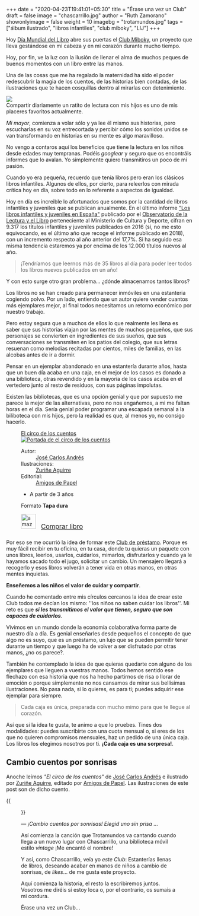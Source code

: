 +++
date = "2020-04-23T19:41:01+05:30"
title = "Érase una vez un Club"
draft = false
image = "chascarrillo.jpg"
author = "Ruth Zamorano"
showonlyimage = false
weight = 10
imagebg = "trotamundos.jpg"
tags = ["álbum ilustrado", "libros infantiles", "club miboky", "LIJ"]
+++

Hoy [Día Mundial del Libro](https://es.unesco.org/commemorations/worldbookday) abre sus puertas el [Club Miboky](https://miboky.es/club), un proyecto que lleva gestándose en mi cabeza y en mi corazón durante mucho tiempo.

Hoy, por fin, ve la luz con la ilusión de llenar el alma de muchos peques de buenos momentos con un libro entre las manos.
<!--more-->

Una de las cosas que me ha regalado la maternidad ha sido el poder redescubrir la magia de los cuentos, de las historias bien contadas, de las ilustraciones que te hacen cosquillas dentro al mirarlas con detenimiento. 

<div class="thumb big">
    <img src="/img/posts/gonza-leyendo.jpg"> 
</div>
Compartir diariamente un ratito de lectura con mis hijos es uno de mis placeres favoritos actualmente. 

*Mi mayor*, comienza a volar sólo y ya lee él mismo sus historias, pero escucharlas en su voz entrecortada y percibir cómo los sonidos unidos se van transformando en historias en su mente es algo maravilloso.

No vengo a contaros aquí los beneficios que tiene la lectura en los niños desde edades muy tempranas. Podéis *googlear* y seguro que os encontráis informes que lo avalan. Yo simplemente quiero transmitiros un poco de mi pasión.

Cuando yo era pequeña, recuerdo que tenía libros pero eran los clásicos libros infantiles. Algunos de ellos, por cierto, para releerlos con mirada crítica hoy en día, sobre todo en lo referente a aspectos de igualdad. 

Hoy en día es increible lo afortunados que somos por la cantidad de libros infantiles y juveniles que se publican anualmente. En el último informe ["Los libros infantiles y juveniles en España"](http://www.culturaydeporte.gob.es/dam/jcr:53565001-abea-4cac-a6e8-7b77b209c39b/InformeLIJ-2018.pdf) publicado por el [Observatorio de la Lectura y el Libro](http://www.culturaydeporte.gob.es/cultura/areas/libro/mc/observatoriolect/inicio.html) perteneciente al Ministerio de Cultura y Deporte, cifran en 9.317 los títulos infantiles y juveniles publicados en 2016 (sí, no me esto equivocando, es el último año que recoge el informe publicado en 2018), con un incremento respecto al año anterior del 17,7%. Si ha seguido esa misma tendencia estaremos ya  por encima de los 12.000 títulos nuevos al año. 

 >¡Tendríamos que leernos más de 35 libros al día para poder leer todos los libros nuevos publicados en un año!

Y con esto surge otro gran problema... ¿dónde almacenamos tantos libros? 

Los libros no se han creado para permanecer inmóviles en una estanteria cogiendo polvo. Por un lado, entiendo que un autor quiere vender cuantos más ejemplares mejor, al final todos necesitamos un retorno económico por nuestro trabajo.

Pero estoy segura que a muchos de ellos lo que realmente les llena es saber que sus historias viajan por las mentes de muchos pequeños, que sus personajes se convierten en ingredientes de sus sueños, que sus conversaciones se transmiten en los patios del colegio, que sus letras resuenan como melodías recitadas por cientos, miles de familias, en las alcobas antes de ir a dormir.

Pensar en un ejemplar abandonado en una estantería durante años, hasta que un buen día acaba en una caja, en el mejor de los casos es donado a una biblioteca, otras revendido y en la mayoría de los casos acaba en el vertedero junto al resto de residuos, con sus páginas impolutas.

Existen las bibliotecas, que es una opción genial y que por supuesto me parece la mejor de las alternativas, pero no nos engañemos, a mi me faltan horas en el día. Sería genial poder programar una escapada semanal a la biliboteca con mis hijos, pero la realidad es que, al menos yo, no consigo hacerlo.


<aside class="right">
    <figure class="book">
    	<figcaption class="bookTitle"><a href="https://miboky.es/libros/informacion/EL-CIRCO-DE-LOS-CUENTOS-_-2231">
    El circo de los cuentos</a></figcaption>     
         <div class="book-cover">                      
    		<a href="https://miboky.es/libros/informacion/EL-CIRCO-DE-LOS-CUENTOS-_-2231">
    <img src="https://images-eu.ssl-images-amazon.com/images/I/51ISQfOqhRL.jpg" alt="Portada de el circo de los cuentos"></a></div>   
			<div class="bookDataBox">
                <dl class="bookData">
                    <dt>Autor:</dt>
                    <dd><a href="https://miboky.es/busqueda/libros?creatorOrPublisher=Autores%3AJOS%C3%89+CARLOS+ANDR%C3%89S+GONZ%C3%81LEZ">José Carlos Andrés</a>                                    
                    </dd>
                    <dt>Ilustraciones:</dt>
                    <dd>
                        <a href="https://miboky.es/busqueda/libros?creatorOrPublisher=Autores%3AZuri%C3%B1e+Aguirre+Lamas">Zuriñe Aguirre</a>                                
                    </dd>
                    <dt>Editorial:</dt>
                    <dd>
                        <a href="https://miboky.es/busqueda/libros?creatorOrPublisher=Editoriales%3AAmigos+de+Papel">
                            Amigos de Papel
                        </a>
                    </dd>
                </dl>
                <div class="filters">                               
			    <ul class="filters horizontal">
			        <li><span class="icon-age3"></span>A partir de 3 años</li>
			    </ul>
			    <p>Formato <strong>Tapa dura</strong></p>
			     <div style="padding-bottom: 10px">
                        <img src="/assets/amazon-logo.jpeg" alt="amazon" style="height: 40px; padding-right: 10px">
                        <a href="https://www.amazon.es/CIRCO-CUENTOS-CARLOS-ANDR%C3%89S-GONZ%C3%81LEZ/dp/8494284665?SubscriptionId=AKIAJIIJ3YH2A2K7Z5SQ&tag=mibokyes-21&linkCode=xm2&camp=2025&creative=165953&creativeASIN=8494284665" target="_blank" style="font-size: 1.25em">Comprar libro</a>
                    </div>
                </div><!--// filters -->
            </div>
    </figure>
</aside>


Por eso se me ocurrió la idea de formar este [Club de préstamo](https://miboky.es/club). Porque es muy fácil recibir en tu oficina, en tu casa, donde tu quieras un paquete con unos libros, leerlos, usarlos, cuidarlos, mimarlos, disfrutarlos y cuando ya le hayamos sacado todo el jugo,  solicitar un cambio. Un mensajero llegará a recogerlo y esos libros volverán a tener vida en otras manos, en otras mentes inquietas. 

**Enseñemos a los niños el valor de cuidar y compartir**.

Cuando he comentado entre mis círculos cercanos la idea de crear este Club todos me decían los mismo: ''los niños no saben cuidar los libros''. Mi reto es que ***si les transmitimos el valor que tienen, seguro que son capaces de cuidarlos***.

Vivimos en un mundo donde la economía colaborativa forma parte de nuestro día a día. Es genial enseñarles desde pequeños el concepto de que algo no es suyo, que es un préstamo, un lujo que se pueden permitir tener durante un tiempo y que luego ha de volver a ser disfrutado por otras manos, ¿no os parece?.

También he contemplado la idea de que quieras quedarte con alguno de los ejemplares que lleguen a vuestras manos. Todos hemos sentido ese flechazo con esa historia que nos ha hecho partirnos de risa o llorar de emoción o porque simplemente  no nos cansamos de mirar sus bellísimas ilustraciones. No pasa nada, si lo quieres, es para ti; puedes adquirir ese ejemplar para siempre.

>Cada caja es única, preparada con mucho mimo para que te llegue al corazón.

Así que si la idea te gusta, te animo a que lo pruebes. Tines dos modalidades: puedes suscribirte con una cuota mensual o, si eres de los que no quieren compromisos mensuales, haz un pedido de una única caja. Los libros los elegimos nosotros por ti. **¡Cada caja es una sorpresa!**. 


## Cambio cuentos por sonrisas

Anoche leímos *"El circo de los cuentos"* de <a href="http://www.josecarlosandres.es/" target="_blank">José Carlos Andrés</a> e ilustrado por <a href="http://www.zuaguirre.es/" target="_blank">Zuriñe Aguirre</a>, editado por <a href="https://www.amigosdepapel.es/" target="_blank">Amigos de Papel</a>. Las ilustraciones de este post son de dicho cuento.


{{<figure src="/img/posts/cambiocuentosporsonrisas.jpg">}}




&mdash; *¡Cambio cuentos por sonrisas! Elegid uno sin prisa ...*
 


Así comienza la canción que Trotamundos va cantando cuando llega a un nuevo lugar con Chascarrillo, una biblioteca móvil estilo *vintage* ¡Me encantó el nombre! 

Y así, como Chascarrillo, veía yo *este Club*: Estanterías llenas de libros, deseando acabar en manos de niños a cambio de sonrisas, de *likes*... de me gusta este proyecto.

Aquí comienza la historia, el resto la escribiremos juntos. Vosotros me diréis si estoy loca o, por el contrario, os sumais a mi cordura. 

Érase una vez un Club...
    

